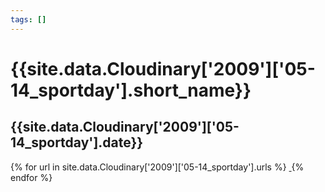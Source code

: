 ```yaml
---
tags: []
---
```

<div itemscope itemtype="http://schema.org/Photograph">
  <h1>{{site.data.Cloudinary['2009']['05-14_sportday'].short_name}}</h1>
  <h2 class="event-date">{{site.data.Cloudinary['2009']['05-14_sportday'].date}}</h2>
  {% for url in site.data.Cloudinary['2009']['05-14_sportday'].urls %}
    <a itemprop="image" class="swipebox" title="" href="{{ site.cloudinary.baseurl }}/{{ url }}">
      <img alt="" itemprop="thumbnailUrl" src="{{ site.cloudinary.baseurl }}/h_150/{{ url }}" />
      <meta itemprop="isFamilyFriendly" content="true" />
    </a>
  {% endfor %}
</div>
